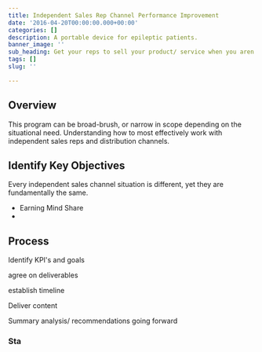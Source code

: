 ```yaml
---
title: Independent Sales Rep Channel Performance Improvement
date: '2016-04-20T00:00:00.000+00:00'
categories: []
description: A portable device for epileptic patients.
banner_image: ''
sub_heading: Get your reps to sell your product/ service when you aren't watching.
tags: []
slug: ''

---
```

## Overview

This program can be broad-brush, or narrow in scope depending on the situational need. Understanding how to most effectively work with independent sales reps and distribution channels.

## Identify Key Objectives

Every independent sales channel situation is different, yet they are fundamentally the same.

* Earning Mind Share
* 

## Process

Identify KPI's and goals

agree on deliverables

establish timeline

Deliver content

Summary analysis/ recommendations going forward

### Sta

### 